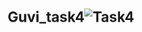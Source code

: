 # Guvi_task4![Task4](https://github.com/suganyaanbalagan123/Guvi_task4/assets/133192593/89916082-5cf4-40b6-b4f6-4577bbb2f18a)
